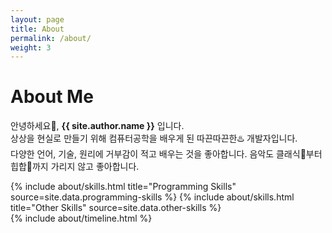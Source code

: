 ```yaml
---
layout: page
title: About
permalink: /about/
weight: 3
---
```


# **About Me**

안녕하세요:wave:, **{{ site.author.name }}** 입니다. <br>
상상을 현실로 만들기 위해 컴퓨터공학을 배우게 된 따끈따끈한:hotsprings: 개발자입니다. <br>
다양한 언어, 기술, 원리에 거부감이 적고 배우는 것을 좋아합니다.
음악도 클래식:musical_score:부터 힙합:minidisc:까지 가리지 않고 좋아합니다.

<div class="row">
{% include about/skills.html title="Programming Skills" source=site.data.programming-skills %}
{% include about/skills.html title="Other Skills" source=site.data.other-skills %}
</div>

<div class="row">
{% include about/timeline.html %}
</div>